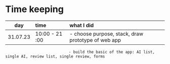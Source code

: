 # Time keeping

| day   | time | what I did  |
| :----:|:-----| :-----|
| 31.07.23 | 10:00 - 21 :00 |  - choose purpose, stack, draw prototype of web app |
                                - build the basic of the app: AI list, single AI, review list, single review, forms